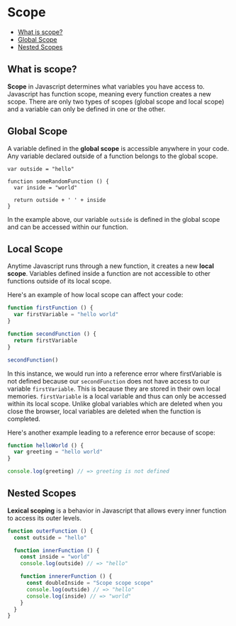 # Scope

- [What is scope?](#what-is-scope?)
- [Global Scope](#global-scope)
- [Nested Scopes](#nested-scopes)

## What is scope?

**Scope** in Javascript determines what variables you have access to. Javascript
has function scope, meaning every function creates a new scope. There are
only two types of scopes (global scope and local scope) and a variable can only
be defined in one or the other.

## Global Scope

A variable defined in the **global scope** is accessible anywhere in your code. Any variable declared outside of a function belongs to the global scope.

```
var outside = "hello"

function someRandomFunction () {
  var inside = "world"

  return outside + ' ' + inside
}
```

In the example above, our variable `outside` is defined in the global scope and
can be accessed within our function.

## Local Scope

Anytime Javascript runs through a new function, it creates a new **local
scope**. Variables defined inside a function are not accessible to other
functions outside of its local scope.

Here's an example of how local scope can affect your code:

```javascript
function firstFunction () {
  var firstVariable = "hello world"
}

function secondFunction () {
  return firstVariable
}

secondFunction()
```

In this instance, we would run into a reference error where firstVariable is
not defined because our `secondFunction` does not have access to our
variable `firstVariable`. This is because they are stored in their own local
memories.
`firstVariable` is a local variable and thus can only be accessed within its
local scope. Unlike global variables which are deleted when you close the
browser, local variables are deleted when the function is completed.

Here's another example leading to a reference error because of scope:
```javascript
function helloWorld () {
  var greeting = "hello world"
}

console.log(greeting) // => greeting is not defined
```

## Nested Scopes

**Lexical scoping** is a behavior in Javascript that allows every inner function
to access its outer levels.

```javascript
function outerFunction () {
  const outside = "hello"

  function innerFunction () {
    const inside = "world"
    console.log(outside) // => "hello"

    function innererFunction () {
      const doubleInside = "Scope scope scope"
      console.log(outside) // => "hello"
      console.log(inside) // => "world"
    }
  }
}
```

